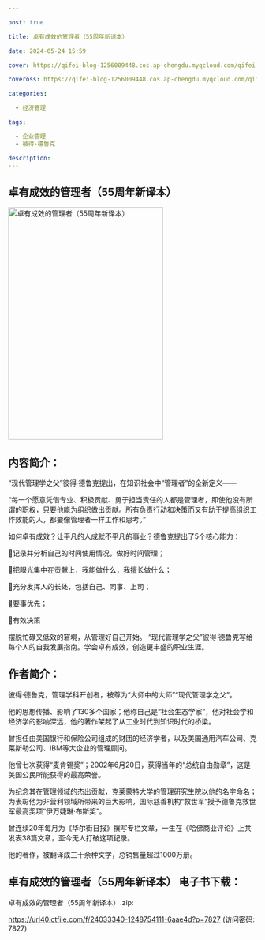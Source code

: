 ```yaml
---

post: true

title: 卓有成效的管理者（55周年新译本）

date: 2024-05-24 15:59

cover: https://qifei-blog-1256009448.cos.ap-chengdu.myqcloud.com/qifei-blog/660e171c9f345e8d031dfca5.jpg

coveross: https://qifei-blog-1256009448.cos.ap-chengdu.myqcloud.com/qifei-blog/660e171c9f345e8d031dfca5.jpg

categories:

  - 经济管理

tags:

  - 企业管理
  - 彼得·德鲁克

description:
---
```


## 卓有成效的管理者（55周年新译本）
<img alt="卓有成效的管理者（55周年新译本） " class="aligncenter loaded" data-was-processed="true" decoding="async" fetchpriority="high" height="471" src="https://qifei-blog-1256009448.cos.ap-chengdu.myqcloud.com/qifei-blog/660e171c9f345e8d031dfca5.jpg " style="cursor: zoom-in;" width="314"/>

## 内容简介：

“现代管理学之父”彼得·德鲁克提出，在知识社会中“管理者”的全新定义——

“每一个愿意凭借专业、积极贡献、勇于担当责任的人都是管理者，即使他没有所谓的职权，只要他能为组织做出贡献。所有负责行动和决策而又有助于提高组织工作效能的人，都要像管理者一样工作和思考。”

如何卓有成效？让平凡的人成就不平凡的事业？德鲁克提出了5个核心能力：

记录并分析自己的时间使用情况，做好时间管理；

把眼光集中在贡献上，我能做什么，我擅长做什么；

充分发挥人的长处，包括自己、同事、上司；

要事优先；

有效决策

摆脱忙碌又低效的窘境，从管理好自己开始。 “现代管理学之父”彼得·德鲁克写给每个人的自我发展指南。学会卓有成效，创造更丰盛的职业生涯。

## 作者简介：

彼得·德鲁克，管理学科开创者，被尊为“大师中的大师”“现代管理学之父”。

他的思想传播、影响了130多个国家；他称自己是“社会生态学家”，他对社会学和经济学的影响深远，他的著作架起了从工业时代到知识时代的桥梁。

曾担任由美国银行和保险公司组成的财团的经济学者，以及美国通用汽车公司、克莱斯勒公司、IBM等大企业的管理顾问。

他曾七次获得“麦肯锡奖”；2002年6月20日，获得当年的“总统自由勋章”，这是美国公民所能获得的最高荣誉。

为纪念其在管理领域的杰出贡献，克莱蒙特大学的管理研究生院以他的名字命名；为表彰他为非营利领域所带来的巨大影响，国际慈善机构“救世军”授予德鲁克救世军最高奖项“伊万婕琳·布斯奖”。

曾连续20年每月为《华尔街日报》撰写专栏文章，一生在《哈佛商业评论》上共发表38篇文章，至今无人打破这项纪录。

他的著作，被翻译成三十余种文字，总销售量超过1000万册。

## 卓有成效的管理者（55周年新译本） 电子书下载：



卓有成效的管理者（55周年新译本）.zip: 

https://url40.ctfile.com/f/24033340-1248754111-6aae4d?p=7827 (访问密码: 7827)
